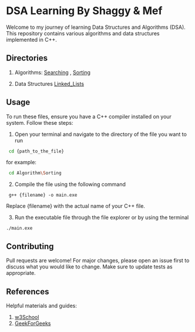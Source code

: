 # DSA Learning By Shaggy & Mef
 
Welcome to my journey of learning Data Structures and Algorithms (DSA). This repository contains various algorithms and data structures implemented in C++.

## Directories
1. Algorithms:
   [Searching](https://github.com/Shaheer-Shaggy/DSA/tree/main/Algorithm/Searching) ,
   [Sorting](https://github.com/Shaheer-Shaggy/DSA/tree/main/Algorithm/Sorting)

3. Data Structures
   [Linked_Lists](https://github.com/Shaheer-Shaggy/DSA/tree/main/Link%20list)


## Usage 

To run these files, ensure you have a C++ compiler installed on your system. Follow these steps:

1. Open your terminal and navigate to the directory of the file you want to run

```bash 
 cd {path_to_the_file}
```
for example:
```bash
 cd Algorithm\Sorting 
 ```
 2. Compile the file using the following command

 ```
  g++ {filename} -o main.exe
 ```
 Replace {filename} with the actual name of your C++ file.

 3. Run the executable file through the file explorer or by using the terminal
 ```
 ./main.exe
 ```


 ## Contributing

Pull requests are welcome! For major changes, please open an issue first to discuss what you would like to change. Make sure to update tests as appropriate.

## References

Helpful materials and guides:

1. [w3School](https://www.w3schools.com/dsa/index.php)
2. [GeekForGeeks](https://www.geeksforgeeks.org/complete-guide-to-arrays-data-structure/?ref=outind)

